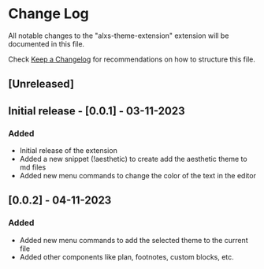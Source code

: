 # Change Log

All notable changes to the "alxs-theme-extension" extension will be documented in this file.

Check [Keep a Changelog](http://keepachangelog.com/) for recommendations on how to structure this file.

## [Unreleased]

## Initial release - [0.0.1] - 03-11-2023

### Added

-   Initial release of the extension
-   Added a new snippet (!aesthetic) to create add the aesthetic theme to md files
-   Added new menu commands to change the color of the text in the editor

## [0.0.2] - 04-11-2023

### Added

-   Added new menu commands to add the selected theme to the current file
-   Added other components like plan, footnotes, custom blocks, etc.